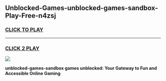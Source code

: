
## Unblocked-Games-unblocked-games-sandbox-Play-Free-n4zsj
<h3>
<a href="https://premium76.site?title=unblocked-games-sandbox&ref=22A">CLICK TO PLAY</a></h3>
<hr>

<h3>
<a href="https://premium76.site?title=unblocked-games-sandbox&ref=22A">CLICK 2 PLAY</a>
  
</h3>

<a href="https://premium76.site?title=unblocked-games-sandbox&ref=22A"><img src="https://clearcache.store/games.png"></a>


**unblocked-games-sandbox games unblocked: Your Gateway to Fun and Accessible Online Gaming**
